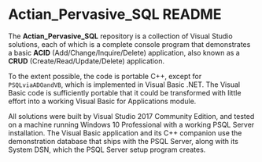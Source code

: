 # Actian_Pervasive_SQL README

The __Actian_Pervasive_SQL__ repository is a collection of Visual Studio solutions, each of
which is a complete console program that demonstrates a basic __ACID__ (Add/Change/Inquire/Delete)
application, also known as a __CRUD__ (Create/Read/Update/Delete) application.

To the extent possible, the code is portable C++, except for `PSQLviaADOandVB`,
which is implemented in Visual Basic .NET. The Visual Basic code is sufficiently
portable that it could be transformed with little effort into a working Visual
Basic for Applications module.

All solutions were built by Visual Studio 2017 Community Edition, and tested on
a machine running Windows 10 Professional with a working PSQL Server installation.
The Visual Basic application and its C++ companion use the demonstration database
that ships with the PSQL Server, along with its System DSN, which the PSQL Server
setup program creates.